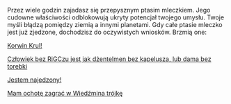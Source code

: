 Przez wiele godzin zajadasz się przepysznym ptasim mleczkiem. 
Jego cudowne właściwości odblokowują ukryty potencjał twojego umysłu. 
Twoje myśli błądzą pomiędzy ziemią a innymi planetami. 
Gdy całe ptasie mleczko jest już zjedzone, dochodzisz do oczywistych wniosków. Brzmią one:

[Korwin Krul!](korwin/korwin.md)

[Człowiek bez RiGCzu jest jak dżentelmen bez kapelusza, lub dama bez torebki](akap/akap.md)

[Jestem najedzony!](najedzony/najedzony.md)

[Mam ochotę zagrać w Wiedźmina trójkę](wiedzmin/wiedzmin.md)
